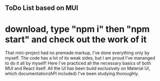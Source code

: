 ## ToDo List based on MUI

# download, type "npm i" then "npm start" and check out the work of it

That mini-project had no premade markup, I've done everything only by myself. The code has a lot of its weak sides, but I am proud I've mananged to do it all by myself!
Here I've practiced all the necessary basics of both MUI and React itself. All the UI has been build exclusively on Material UI, which documentation(API included) I've been studying thoroughly.
